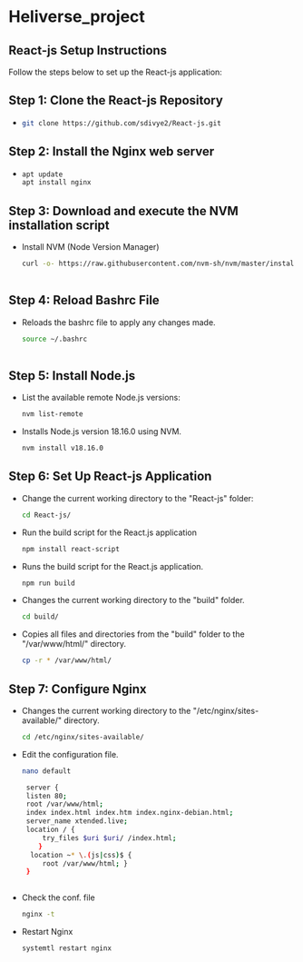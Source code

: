 # Heliverse_project

## React-js Setup Instructions

Follow the steps below to set up the React-js application:

## Step 1: Clone the React-js Repository
- 
  ```bash
  git clone https://github.com/sdivye2/React-js.git
  
## Step 2: Install the Nginx web server
- 
  ```bash
  apt update
  apt install nginx

 ## Step 3: Download and execute the NVM installation script  
- Install NVM (Node Version Manager)
  ```bash
  curl -o- https://raw.githubusercontent.com/nvm-sh/nvm/master/install.sh | bash
 
 ## Step 4: Reload Bashrc File
 - Reloads the bashrc file to apply any changes made.
   ```bash
   source ~/.bashrc
 
 ## Step 5: Install Node.js
 - List the available remote Node.js versions:
   ```bash 
   nvm list-remote
 - Installs Node.js version 18.16.0 using NVM.
   ```bash
   nvm install v18.16.0
## Step 6: Set Up React-js Application
 - Change the current working directory to the "React-js" folder:
   ```bash
   cd React-js/
 - Run the build script for the React.js application
   ```bash
   npm install react-script
 - Runs the build script for the React.js application.
   ```bash
   npm run build
 - Changes the current working directory to the "build" folder.
   ```bash
   cd build/
 - Copies all files and directories from the "build" folder to the "/var/www/html/" directory.
   ```bash
   cp -r * /var/www/html/

## Step 7: Configure Nginx 
- Changes the current working directory to the "/etc/nginx/sites-available/" directory.
   ```bash
   cd /etc/nginx/sites-available/
 - Edit the configuration file.
   ```bash
   nano default
   ```
   ```bash
    server {
    listen 80;
    root /var/www/html;
    index index.html index.htm index.nginx-debian.html;
    server_name xtended.live;
    location / {
        try_files $uri $uri/ /index.html;
       }
     location ~* \.(js|css)$ {
        root /var/www/html; }
    }
    
 - Check the conf. file 
   ```bash
   nginx -t
 - Restart Nginx
   ```bash
   systemtl restart nginx
   ``` 
    






